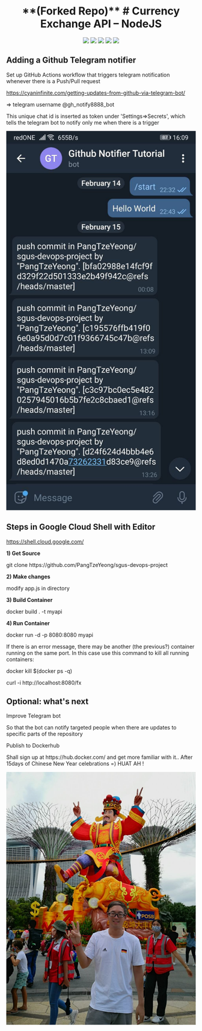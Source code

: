 <h1 align="center"> **(Forked Repo)** # Currency Exchange API – NodeJS </h1>

<p align="center">

<img src="https://img.shields.io/badge/made%20by-PangTzeYeong-blue.svg" >

<img src="https://badges.frapsoft.com/os/v1/open-source.svg?v=103" >

<img src="https://img.shields.io/github/stars/PangTzeYeong/sgus-devops-project">

<img src="https://img.shields.io/github/issues/PangTzeYeong/sgus-devops-project">

<img src="https://img.shields.io/badge/PRs-welcome-brightgreen.svg?style=flat">
</p>

<h2 align="left"> Adding a Github Telegram notifier </h2>

Set up GitHub Actions workflow that triggers telegram notification whenever there is a Push/Pull request

https://cyaninfinite.com/getting-updates-from-github-via-telegram-bot/
<p> => telegram username @gh_notify8888_bot </p>
This unique chat id is inserted as token under 'Settings=>Secrets', which tells the telegram bot to notify only me when there is a trigger

![Github_telegram_bot](tg_notifier.jpg)

<h2 align="left"> Steps in Google Cloud Shell with Editor </h2>

https://shell.cloud.google.com/

**1) Get Source**
<p> git clone https://github.com/PangTzeYeong/sgus-devops-project </p>

**2) Make changes**
<p> modify app.js in directory </p>

**3) Build Container**
<p> docker build . -t myapi </p>

**4) Run Container**
<p> docker run -d -p 8080:8080 myapi </p>

If there is an error message, there may be another (the previous?) container running on the same port. In this case use this command to kill all running containers:

<p> docker kill $(docker ps -q) </p>

curl -i http://localhost:8080/fx

<h2 align="left"> Optional: what's next </h2>

Improve Telegram bot
<p> So that the bot can notify targeted people when there are updates to specific parts of the repository </p>

Publish to Dockerhub
<p> Shall sign up at https://hub.docker.com/ and get more familiar with it.. After 15days of Chinese New Year celebrations =) HUAT AH ! </p>

![River_Hongbao_Huatah](huatah.jpg)
